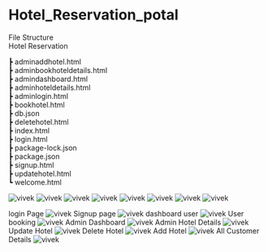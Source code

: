 # Hotel_Reservation_potal

File Structure<br>
Hotel Reservation

 ┣ adminaddhotel.html<br>
 ┣ adminbookhoteldetails.html<br>
 ┣ admindashboard.html<br>
 ┣ adminhoteldetails.html<br>
 ┣ adminlogin.html<br>
 ┣ bookhotel.html<br>
 ┣ db.json<br>
 ┣ deletehotel.html<br>
 ┣ index.html<br>
 ┣ login.html<br>
 ┣ package-lock.json<br>
 ┣ package.json<br>
 ┣ signup.html<br>
 ┣ updatehotel.html<br>
 ┗ welcome.html<br>

 ![vivek](img/1.PNG)
 ![vivek](img/2.PNG)
 ![vivek](img/3.PNG)
 ![vivek](img/4.PNG)
 ![vivek](img/5.PNG)
 ![vivek](img/6.PNG)
 ![vivek](img/7.PNG)
 ![vivek](img/8.PNG)

login Page
![vivek](img/9.PNG)
Signup page
![vivek](img/10.PNG)
dashboard user
![vivek](img/11.PNG)
User booking
![vivek](img/12.PNG)
Admin Dashboard
![vivek](img/13.PNG)
Admin Hotel Details
![vivek](img/14.PNG)
Update Hotel
![vivek](img/15.PNG)
Delete Hotel
![vivek](img/16.PNG)
Add Hotel
![vivek](img/17.PNG)
All Customer Details
![vivek](img/18.PNG)
